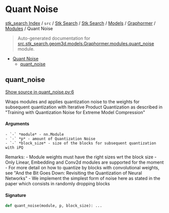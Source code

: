 # Quant Noise

[stk_search Index](../../../../../../README.md#stk_search-index) / `src` / [Stk Search](../../../../index.md#stk-search) / [Stk Search](../../../../index.md#stk-search) / [Models](../../index.md#models) / [Graphormer](../index.md#graphormer) / [Modules](./index.md#modules) / Quant Noise

> Auto-generated documentation for [src.stk_search.geom3d.models.Graphormer.modules.quant_noise](https://github.com/mohammedazzouzi15/STK_search/blob/main/src/stk_search/geom3d/models/Graphormer/modules/quant_noise.py) module.

- [Quant Noise](#quant-noise)
  - [quant_noise](#quant_noise)

## quant_noise

[Show source in quant_noise.py:6](https://github.com/mohammedazzouzi15/STK_search/blob/main/src/stk_search/geom3d/models/Graphormer/modules/quant_noise.py#L6)

Wraps modules and applies quantization noise to the weights for
subsequent quantization with Iterative Product Quantization as
described in "Training with Quantization Noise for Extreme Model Compression"

#### Arguments

    - `-` *module* - nn.Module
    - `-` *p* - amount of Quantization Noise
    - `-` *block_size* - size of the blocks for subsequent quantization with iPQ
Remarks:
    - Module weights must have the right sizes wrt the block size
    - Only Linear, Embedding and Conv2d modules are supported for the moment
    - For more detail on how to quantize by blocks with convolutional weights,
      see "And the Bit Goes Down: Revisiting the Quantization of Neural Networks"
    - We implement the simplest form of noise here as stated in the paper
      which consists in randomly dropping blocks

#### Signature

```python
def quant_noise(module, p, block_size): ...
```